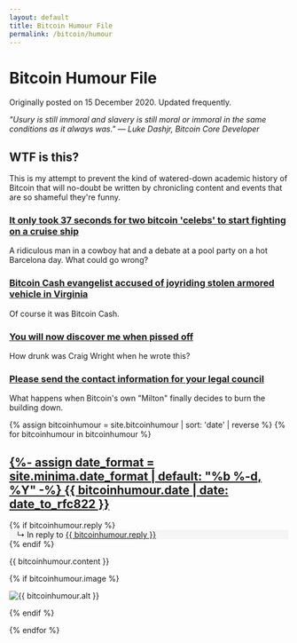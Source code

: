 ```yaml
---
layout: default
title: Bitcoin Humour File
permalink: /bitcoin/humour
---
```


# Bitcoin Humour File

<p class="notebox">Originally posted on 15 December 2020. Updated frequently.</p> 

*"Usury is still immoral and slavery is still moral or immoral in the same conditions as it always was." — Luke Dashjr, Bitcoin Core Developer*


## WTF is this?

This is my attempt to prevent the kind of watered-down academic history of Bitcoin that will no-doubt be written by chronicling content and events that are so shameful they're funny.

### [It only took 37 seconds for two bitcoin 'celebs' to start fighting on a cruise ship](https://makgill.github.io/bitcoin-shame/coinsbank)

A ridiculous man in a cowboy hat and a debate at a pool party on a hot Barcelona day. What could go wrong?

### [Bitcoin Cash evangelist accused of joyriding stolen armored vehicle in Virginia](https://makgill.github.io/bitcoin-shame/tank)

Of course it was Bitcoin Cash.

### [You will now discover me when pissed off](https://makgill.github.io/bitcoin-shame/abc)

How drunk was Craig Wright when he wrote this?

### [Please send the contact information for your legal council](https://makgill.github.io/bitcoin-shame/please-send-contact)

What happens when Bitcoin's own "Milton" finally decides to burn the building down.



{% assign bitcoinhumour = site.bitcoinhumour | sort: 'date' | reverse %}
{% for bitcoinhumour in bitcoinhumour %}

<div class="h-entry note post-stub">
 
 
 <h2 class="post-stub"><a href="{{ bitcoinhumour.url | prepend: site.baseurl }}">
   {%- assign date_format = site.minima.date_format | default: "%b %-d, %Y" -%}
      <time class="dt-published" datetime="{{ bitcoinhumour.date | date_to_xmlschema }}" itemprop="datePublished">
        {{ bitcoinhumour.date | date: date_to_rfc822 }}
      </time>
   </a></h5>

{% if bitcoinhumour.reply %}
 <span class="reply-context" style="display:block;background-color: #f5f5f5;text-indent: 1em;">↳ In reply to <a href="{{ bitcoinhumour.reply | relative_url }}" class="u-in-reply-to h-cite">{{ bitcoinhumour.reply }}</a></span>
  {% endif %}
 
 <p class="p-content"> {{ bitcoinhumour.content }}
 </p>
 
   {% if bitcoinhumour.image %}
      <div class="post-image">
        <a href="{{ bitcoinhumour.url | relative_url }}" style="
    text-decoration: none;
">
          <img src="{{ bitcoinhumour.image | relative_url }}" alt="{{ bitcoinhumour.alt }}">
          
  </a>
       </div>  
      {% endif %}
 
</div>

{% endfor %}  
